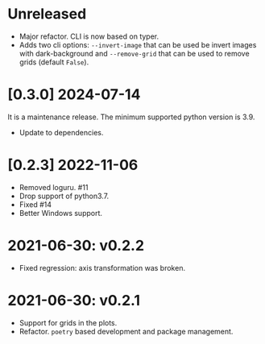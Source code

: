 # Unreleased

- Major refactor. CLI is now based on typer.
- Adds two cli options: `--invert-image` that can be used be invert images with
  dark-background and `--remove-grid` that can be used to remove grids (default
  `False`). 

# [0.3.0] 2024-07-14

It is a maintenance release. The minimum supported python version is 3.9.

- Update to dependencies.

# [0.2.3] 2022-11-06

- Removed loguru. #11
- Drop support of python3.7.
- Fixed #14
- Better Windows support.

# 2021-06-30: v0.2.2

- Fixed regression: axis transformation was broken.

# 2021-06-30: v0.2.1

- Support for grids in the plots.
- Refactor. `poetry` based development and package management.
